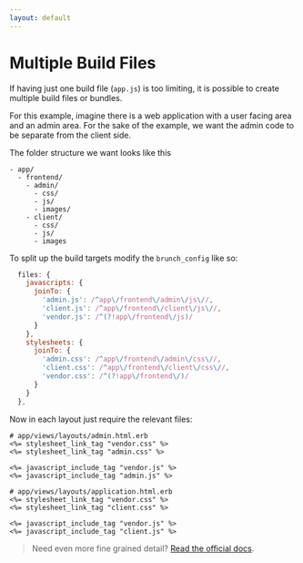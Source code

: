 ```yaml
---
layout: default
---
```


# Multiple Build Files
If having just one build file (`app.js`) is too limiting, it is possible to
create multiple build files or bundles.

For this example, imagine there is a web application with a user facing area and
an admin area. For the sake of the example, we want the admin code to be
separate from the client side.

The folder structure we want looks like this

~~~
- app/
  - frontend/
    - admin/
      - css/
      - js/
      - images/
    - client/
      - css/
      - js/
      - images
~~~

To split up the build targets modify the `brunch_config` like so:

~~~javascript
  files: {
    javascripts: {
      joinTo: {
        'admin.js': /^app\/frontend\/admin\/js\//,
        'client.js': /^app\/frontend\/client\/js\//,
        'vendor.js': /^(?!app\/frontend\/js)/
      }
    },
    stylesheets: {
      joinTo: {
        'admin.css': /^app\/frontend\/admin\/css\//,
        'client.css': /^app\/frontend\/client\/css\//,
        'vendor.css': /^(?!app\/frontend\/)/
      }
    }
  },
~~~

Now in each layout just require the relevant files:

~~~erb
# app/views/layouts/admin.html.erb
<%= stylesheet_link_tag "vendor.css" %>
<%= stylesheet_link_tag "admin.css" %>

<%= javascript_include_tag "vendor.js" %>
<%= javascript_include_tag "admin.js" %>

# app/views/layouts/application.html.erb
<%= stylesheet_link_tag "vendor.css" %>
<%= stylesheet_link_tag "client.css" %>

<%= javascript_include_tag "vendor.js" %>
<%= javascript_include_tag "client.js" %>
~~~

> Need even more fine grained detail? [Read the official
> docs](https://github.com/brunch/brunch-guide/blob/master/content/en/chapter04-starting-from-scratch.md#split-targets).
